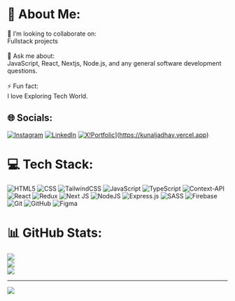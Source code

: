 # 💫 About Me:
👯 I’m looking to collaborate on:<br>Fullstack projects<br><br>💬 Ask me about:<br>JavaScript, React, Nextjs, Node.js, and any general software development questions.<br><br>⚡ Fun fact:<br>I love Exploring Tech World.

## 🌐 Socials:

[![Instagram](https://img.shields.io/badge/Instagram-%23E4405F.svg?logo=Instagram&logoColor=white)](https://instagram.com/_._kunaljadhav_._23) [![LinkedIn](https://img.shields.io/badge/LinkedIn-%230077B5.svg?logo=linkedin&logoColor=white)](https://linkedin.com/in/kunaljadhav4295) [![X](https://img.shields.io/badge/X-black.svg?logo=X&logoColor=white)](https://x.com/Kunaljadhav02)[!Portfolic](https://img.shields.io/badge/Portfolio-blue)](https://kunaljadhav.vercel.app)

# 💻 Tech Stack:

![HTML5](https://img.shields.io/badge/html5-%23E34F26.svg?style=for-the-badge&logo=html5&logoColor=white)
![CSS](https://img.shields.io/badge/css-%231572B6.svg?style=for-the-badge&logo=css3&logoColor=white)
![TailwindCSS](https://img.shields.io/badge/tailwindcss-%2338B2AC.svg?style=for-the-badge&logo=tailwind-css&logoColor=white) 
![JavaScript](https://img.shields.io/badge/javascript-%23323330.svg?style=for-the-badge&logo=javascript&logoColor=%23F7DF1E)
![TypeScript](https://img.shields.io/badge/typescript-%23007ACC.svg?style=for-the-badge&logo=typescript&logoColor=white)
![Context-API](https://img.shields.io/badge/Context--Api-000000?style=for-the-badge&logo=react) 
![React](https://img.shields.io/badge/react-%2320232a.svg?style=for-the-badge&logo=react&logoColor=%2361DAFB) 
![Redux](https://img.shields.io/badge/redux-%23593d88.svg?style=for-the-badge&logo=redux&logoColor=white) 
![Next JS](https://img.shields.io/badge/Next-black?style=for-the-badge&logo=next.js&logoColor=white) 
![NodeJS](https://img.shields.io/badge/node.js-6DA55F?style=for-the-badge&logo=node.js&logoColor=white) 
![Express.js](https://img.shields.io/badge/express.js-%23404d59.svg?style=for-the-badge&logo=express&logoColor=%2361DAFB) 
![SASS](https://img.shields.io/badge/SASS-hotpink.svg?style=for-the-badge&logo=SASS&logoColor=white) 
![Firebase](https://img.shields.io/badge/firebase-a08021?style=for-the-badge&logo=firebase&logoColor=ffcd34) 
![Git](https://img.shields.io/badge/git-%23F05033.svg?style=for-the-badge&logo=git&logoColor=white)
![GitHub](https://img.shields.io/badge/github-%23121011.svg?style=for-the-badge&logo=github&logoColor=white) 
![Figma](https://img.shields.io/badge/figma-%23F24E1E.svg?style=for-the-badge&logo=figma&logoColor=white) 

# 📊 GitHub Stats:

![](https://github-readme-stats.vercel.app/api?username=mr-kunal-07&theme=dark&hide_border=false&include_all_commits=false&count_private=false)<br/>
![](https://github-readme-streak-stats.herokuapp.com/?user=mr-kunal-07&theme=dark&hide_border=false)<br/>
![](https://github-readme-stats.vercel.app/api/top-langs/?username=mr-kunal-07&theme=dark&hide_border=false&include_all_commits=false&count_private=false&layout=compact)

---

[![](https://visitcount.itsvg.in/api?id=mr-kunal-07&icon=0&color=0)](https://visitcount.itsvg.in)
